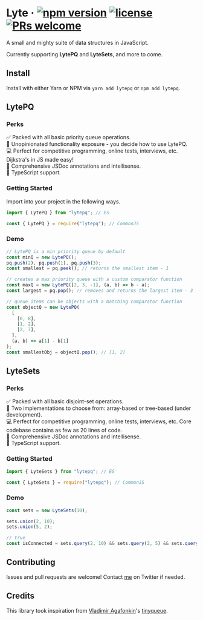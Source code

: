 # Lyte &middot; [![npm version](https://badge.fury.io/js/lytepq.svg)](https://badge.fury.io/js/lytepq) [![license](https://img.shields.io/github/license/robertzhidealx/lytepq)](https://github.com/robertzhidealx/lytepq/blob/main/LICENSE) [![PRs welcome](https://img.shields.io/badge/PRs-welcome-cyan)](https://github.com/robertzhidealx/lytepq/pulls)

A small and mighty suite of data structures in JavaScript.

Currently supporting **LytePQ** and **LyteSets**, and more to come.

## Install

Install with either Yarn or NPM via `yarn add lytepq` or `npm add lytepq`.

## LytePQ

### Perks

✅ Packed with all basic priority queue operations.<br />
🚀 Unopinionated functionality exposure - you decide how to use LytePQ.<br />
💻 Perfect for competitive programming, online tests, interviews, etc. Dijkstra's in JS made easy!<br />
📔 Comprehensive JSDoc annotations and intellisense.<br />
🔭 TypeScript support.

### Getting Started

Import into your project in the following ways.

```js
import { LytePQ } from "lytepq"; // ES

const { LytePQ } = require("lytepq"); // CommonJS
```

### Demo

```js
// LytePQ is a min priority queue by default
const minQ = new LytePQ();
pq.push(2), pq.push(1), pq.push(3);
const smallest = pq.peek(); // returns the smallest item - 1

// creates a max priority queue with a custom comparator function
const maxQ = new LytePQ([2, 3, -1], (a, b) => b - a);
const largest = pq.pop(); // removes and returns the largest item - 3

// queue items can be objects with a matching comparator function
const objectQ = new LytePQ(
  [
    [0, 8],
    [1, 2],
    [2, 7],
  ],
  (a, b) => a[1] - b[1]
);
const smallestObj = objectQ.pop(); // [1, 2]
```

## LyteSets

### Perks

✅ Packed with all basic disjoint-set operations.<br />
🚀 Two implementations to choose from: array-based or tree-based (under development).<br />
💻 Perfect for competitive programming, online tests, interviews, etc. Core codebase contains as few as 20 lines of code.<br />
📔 Comprehensive JSDoc annotations and intellisense.<br />
🔭 TypeScript support.

### Getting Started

```js
import { LyteSets } from "lytepq"; // ES

const { LyteSets } = require("lytepq"); // CommonJS
```

### Demo

```js
const sets = new LyteSets(10);

sets.union(2, 10);
sets.union(5, 2);

// true
const isConnected = sets.query(2, 10) && sets.query(2, 5) && sets.query(5, 10);
```

## Contributing

Issues and pull requests are welcome! Contact [me](https://twitter.com/Robert54161541) on Twitter if needed.

## Credits

This library took inspiration from [Vladimir Agafonkin](https://github.com/mourner)'s [tinyqueue](https://github.com/mourner/tinyqueue).
